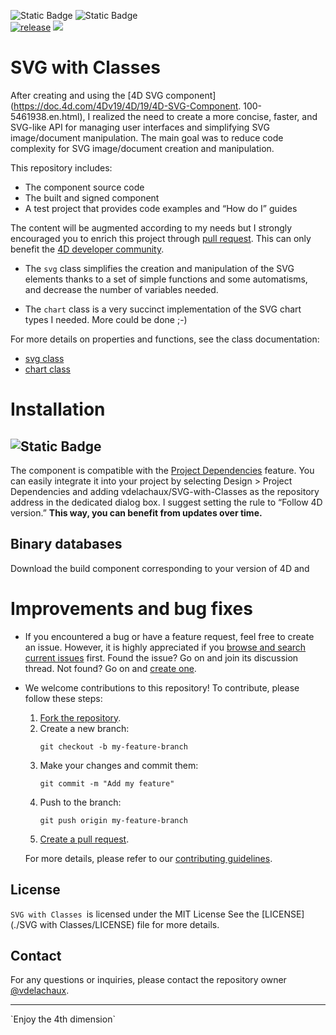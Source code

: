 <!--BADGES-->
[repo]: SVG-with-Classes
[release-shield]: https://img.shields.io/github/v/release/vdelachaux/[repo]?include_prereleases
[release-url]: https://github.com/vdelachaux/[repo]/releases/latest
![Static Badge](https://img.shields.io/badge/Dev%20Component-blue?logo=4d&link=https%3A%2F%2Fdeveloper.4d.com)
![Static Badge](https://img.shields.io/badge/Project%20Dependencies-blue?logo=4d&link=https%3A%2F%2Fdeveloper.4d.com%2Fdocs%2FProject%2Fcomponents%2F%23loading-components)
<br>
[![release][release-shield]][release-url]
<img src="https://img.shields.io/github/downloads/vdelachaux/SVG-with-Classes/total"/>

# SVG with Classes

After creating and using the [4D SVG component](https://doc.4d.com/4Dv19/4D/19/4D-SVG-Component. 100-5461938.en.html), I realized the need to create a more concise, faster, and SVG-like API for managing user interfaces and simplifying SVG image/document manipulation. The main goal was to reduce code complexity for SVG image/document creation and manipulation. 

This repository includes:

* The component source code
* The built and signed component
* A test project that provides code examples and “How do I” guides


The content will be augmented according to my needs but I strongly encouraged you to enrich this project through [pull request](https://github.com/vdelachaux/SVG-with-Classes/pulls). This can only benefit the [4D developer community](https://discuss.4d.com/search?q=4D%20for%20iOS). 

* The `svg` class simplifies the creation and manipulation of the SVG elements thanks to a set of simple functions and some automatisms, and decrease the number of variables needed. 

* The `chart` class is a very succinct implementation of the SVG chart types I needed. More could be done ;-)

For more details on properties and functions, see the class documentation:

* [svg class](SVG-with-Classes/Documentation/Classes/svg.md)
* [chart class](SVG-with-Classes/Documentation/Classes/chart.md)

# <a name="installation">Installation</a>

## ![Static Badge](https://img.shields.io/badge/Project%20Dependencies-blue?logo=4d&link=https%3A%2F%2Fdeveloper.4d.com%2Fdocs%2FProject%2Fcomponents%2F%23loading-components)

The component is compatible with the [Project Dependencies](https://developer.4d.com/docs/Project/components#monitoring-project-dependencies) feature. You can easily integrate it into your project by selecting Design > Project Dependencies and adding vdelachaux/SVG-with-Classes as the repository address in the dedicated dialog box. I suggest setting the rule to “Follow 4D version.”  **This way, you can benefit from updates over time.**

## Binary databases

Download the build component corresponding to your version of 4D and 


# <a name="improvments">Improvements and bug fixes</a>

* If you encountered a bug or have a feature request, feel free to create an issue.
However, it is highly appreciated if you [browse and search current issues](https://github.com/vdelachaux/SVG-with-Classes/issues) first.
Found the issue? Go on and join its discussion thread.
Not found? Go on and [create one](https://github.com/vdelachaux/SVG-with-Classes/issues/new).


* We welcome contributions to this repository! To contribute, please follow these steps:

	1. [Fork the repository](https://docs.github.com/en/repositories/creating-and-managing-repositories/cloning-a-repository).
	2. Create a new branch:
	    ```$
	    git checkout -b my-feature-branch
	    ```
	3. Make your changes and commit them:
	    ```$
	    git commit -m "Add my feature"
	    ```
	4. Push to the branch:
	    ```$
	    git push origin my-feature-branch
	    ```
	5. [Create a pull request](https://docs.github.com/en/pull-requests/collaborating-with-pull-requests/proposing-changes-to-your-work-with-pull-requests/about-pull-requests).
	
	For more details, please refer to our [contributing guidelines](CONTRIBUTING.md).

## License

`SVG with Classes `is licensed under the MIT License See the [LICENSE](./SVG with Classes/LICENSE) file for more details.

## Contact
For any questions or inquiries, please contact the repository owner [@vdelachaux](https://github.com/vdelachaux).

<hr>
`Enjoy the 4th dimension`

